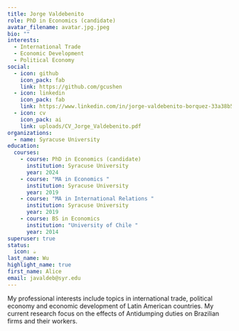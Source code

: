 ```yaml
---
title: Jorge Valdebenito
role: PhD in Economics (candidate)
avatar_filename: avatar.jpg.jpeg
bio: ""
interests:
  - International Trade
  - Economic Development
  - Political Economy
social:
  - icon: github
    icon_pack: fab
    link: https://github.com/gcushen
  - icon: linkedin
    icon_pack: fab
    link: https://www.linkedin.com/in/jorge-valdebenito-borquez-33a38b5a/
  - icon: cv
    icon_pack: ai
    link: uploads/CV_Jorge_Valdebenito.pdf
organizations:
  - name: Syracuse University
education:
  courses:
    - course: PhD in Economics (candidate)
      institution: Syracuse University
      year: 2024
    - course: "MA in Economics "
      institution: Syracuse University
      year: 2019
    - course: "MA in International Relations "
      institution: Syracuse University
      year: 2019
    - course: BS in Economics
      institution: "University of Chile "
      year: 2014
superuser: true
status:
  icon: ☕️
last_name: Wu
highlight_name: true
first_name: Alice
email: javaldeb@syr.edu
---
```

<!--StartFragment-->

My professional interests include topics in international trade, political economy and economic development of Latin American countries. My current research focus on the effects of Antidumping duties on Brazilian firms and their workers. 

<!--EndFragment-->